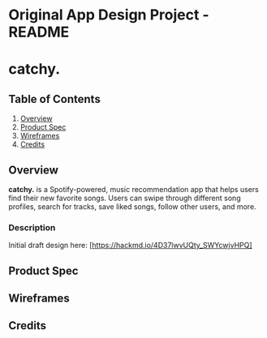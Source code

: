 Original App Design Project - README 
===

# catchy.

## Table of Contents
1. [Overview](#Overview)
1. [Product Spec](#Product-Spec)
1. [Wireframes](#Wireframes)
2. [Credits](#Credits)

## Overview

**catchy.** is a Spotify-powered, music recommendation app that helps users find their new favorite songs. Users can swipe through
different song profiles, search for tracks, save liked songs, follow other users, and more. 

### Description

Initial draft design here: [https://hackmd.io/4D37lwvUQty_SWYcwjvHPQ]

## Product Spec

## Wireframes

## Credits

